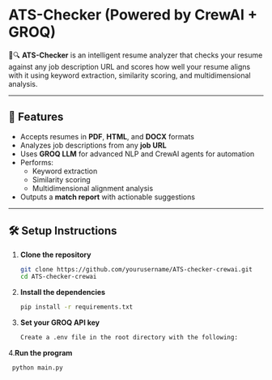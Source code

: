 # ATS-Checker (Powered by CrewAI + GROQ)

📄🔍 **ATS-Checker** is an intelligent resume analyzer that checks your resume against any job description URL and scores how well your resume aligns with it using keyword extraction, similarity scoring, and multidimensional analysis.

---

## 🚀 Features

- Accepts resumes in **PDF**, **HTML**, and **DOCX** formats  
- Analyzes job descriptions from any **job URL**
- Uses **GROQ LLM** for advanced NLP and CrewAI agents for automation
- Performs:
  - Keyword extraction
  - Similarity scoring
  - Multidimensional alignment analysis
- Outputs a **match report** with actionable suggestions

---

## 🛠️ Setup Instructions

1. **Clone the repository**
   ```bash
   git clone https://github.com/yourusername/ATS-checker-crewai.git
   cd ATS-checker-crewai
2. **Install the dependencies**
   ```bash
   pip install -r requirements.txt
3. **Set your GROQ API key**
   ```bash
   Create a .env file in the root directory with the following:
4.**Run the program**
  ```bash
   python main.py
